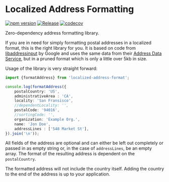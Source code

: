 # Localized Address Formatting

[![npm version](https://badge.fury.io/js/localized-address-format.svg)](https://badge.fury.io/js/localized-address-format)
[![Release](https://github.com/DASPRiD/localized-address-format/actions/workflows/release.yml/badge.svg)](https://github.com/DASPRiD/localized-address-format/actions/workflows/release.yml)
[![codecov](https://codecov.io/gh/DASPRiD/localized-address-format/branch/main/graph/badge.svg?token=ID1YAAB9CP)](https://codecov.io/gh/DASPRiD/localized-address-format)


Zero-dependency address formatting library.

If you are in need for simply formatting postal addresses in a localized format, this is the right library for you. It
is based on code from [libaddressinput](https://github.com/google/libaddressinput) by Google and uses the same data from
their [Address Data Service](https://chromium-i18n.appspot.com/ssl-address/data), but in a pruned format which is only
a little over 5kb in size.

Usage of the library is very straight forward:

```typescript
import {formatAddress} from 'localized-address-format';

console.log(formatAddress({
    postalCountry: 'US',
    administrativeArea : 'CA',
    locality: 'San Fransisco',
    //dependentLocality: '',
    postalCode: '94016',
    //sortingCode: '',
    organization: 'Example Org.',
    name: 'Jon Doe',
    addressLines : ['548 Market St'],
}).join('\n'));
```

All fields of the address are optional and can either be left out completely or passed in as empty string or, in the
case of `addressLines`, be an empty array. The format of the resulting address is dependent on the `postalCountry`.

The formatted address will not include the country itself. Adding the country to the end of the address is up to your
application.
